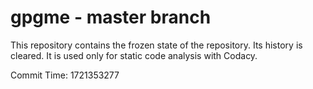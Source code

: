 # gpgme - master branch

This repository contains the frozen state of the repository.
Its history is cleared. It is used only for static code
analysis with Codacy.

Commit Time: 1721353277
